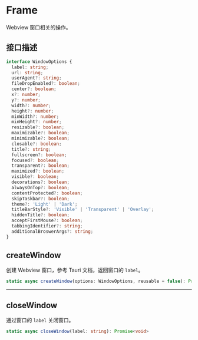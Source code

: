 # Frame
Webview 窗口相关的操作。

## 接口描述
```typescript
interface WindowOptions {
  label: string;
  url: string;
  userAgent?: string;
  fileDropEnabled?: boolean;
  center?: boolean;
  x?: number;
  y?: number;
  width?: number;
  height?: number;
  minWidth?: number;
  minHeight?: number;
  resizable?: boolean;
  maximizable?: boolean;
  minimizable?: boolean;
  closable?: boolean;
  title?: string;
  fullscreen?: boolean;
  focused?: boolean;
  transparent?: boolean;
  maximized?: boolean;
  visible?: boolean;
  decorations?: boolean;
  alwaysOnTop?: boolean;
  contentProtected?: boolean;
  skipTaskbar?: boolean;
  theme?: 'Light' | 'Dark';
  titleBarStyle?: 'Visible' | 'Transparent' | 'Overlay';
  hiddenTitle?: boolean;
  acceptFirstMouse?: boolean;
  tabbingIdentifier?: string;
  additionalBroswerArgs?: string;
}
```

## createWindow
创建 Webview 窗口，参考 Tauri 文档，返回窗口的 `label`。

```typescript
static async createWindow(options: WindowOptions, reusable = false): Promise<string>
```

---

## closeWindow
通过窗口的 `label` 关闭窗口。

```typescript
static async closeWindow(label: string): Promise<void>
```
